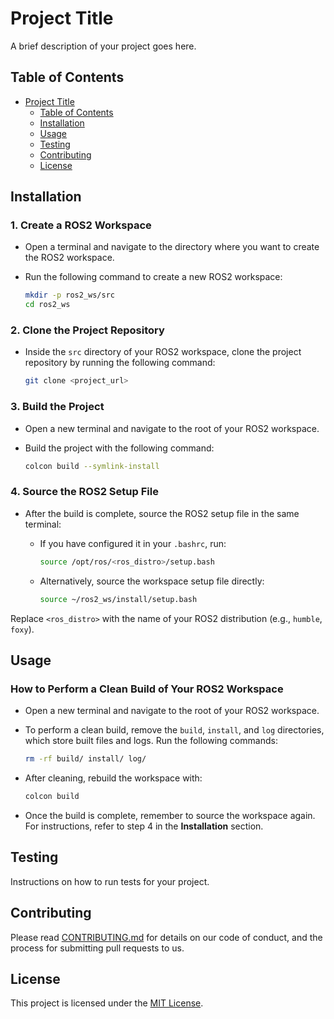# Project Title

A brief description of your project goes here.

## Table of Contents

- [Project Title](#project-title)
  - [Table of Contents](#table-of-contents)
  - [Installation](#installation)
  - [Usage](#usage)
  - [Testing](#testing)
  - [Contributing](#contributing)
  - [License](#license)

## Installation

### 1. Create a ROS2 Workspace
   - Open a terminal and navigate to the directory where you want to create the ROS2 workspace.
   - Run the following command to create a new ROS2 workspace:

     ```bash
     mkdir -p ros2_ws/src
     cd ros2_ws
     ```

### 2. Clone the Project Repository
   - Inside the `src` directory of your ROS2 workspace, clone the project repository by running the following command:

     ```bash
     git clone <project_url>
     ```

### 3. Build the Project
   - Open a new terminal and navigate to the root of your ROS2 workspace.
   - Build the project with the following command:

     ```bash
     colcon build --symlink-install
     ```

### 4. Source the ROS2 Setup File
   - After the build is complete, source the ROS2 setup file in the same terminal:

     - If you have configured it in your `.bashrc`, run:

       ```bash
       source /opt/ros/<ros_distro>/setup.bash
       ```

     - Alternatively, source the workspace setup file directly:

       ```bash
       source ~/ros2_ws/install/setup.bash
       ```

   Replace `<ros_distro>` with the name of your ROS2 distribution (e.g., `humble`, `foxy`).


## Usage

### How to Perform a Clean Build of Your ROS2 Workspace
   - Open a new terminal and navigate to the root of your ROS2 workspace.
   - To perform a clean build, remove the `build`, `install`, and `log` directories, which store built files and logs. Run the following commands:

     ```bash
     rm -rf build/ install/ log/
     ```

   - After cleaning, rebuild the workspace with:

     ```bash
     colcon build
     ```

   - Once the build is complete, remember to source the workspace again. For instructions, refer to step 4 in the **Installation** section.


## Testing

Instructions on how to run tests for your project.

## Contributing

Please read [CONTRIBUTING.md](CONTRIBUTING.md) for details on our code of conduct, and the process for submitting pull requests to us.

## License

This project is licensed under the [MIT License](LICENSE).
